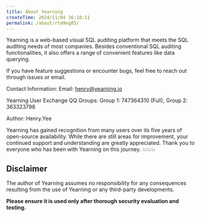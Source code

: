 ```yaml
---
title: About Yearning
createTime: 2024/11/04 16:18:11
permalink: /about/rtm9eg85/
---
```


Yearning is a web-based visual SQL auditing platform that meets the SQL auditing needs of most companies. Besides conventional SQL auditing functionalities, it also offers a range of convenient features like data querying.

If you have feature suggestions or encounter bugs, feel free to reach out through issues or email.

Contact Information:
Email: henry@yearning.io

Yearning User Exchange QQ Groups: Group 1: 747364310 (Full), Group 2: 363323798

Author: Henry.Yee

Yearning has gained recognition from many users over its five years of open-source availability. While there are still areas for improvement, your continued support and understanding are greatly appreciated. Thank you to everyone who has been with Yearning on this journey. :boom::boom::boom:

## Disclaimer

The author of Yearning assumes no responsibility for any consequences resulting from the use of Yearning or any third-party developments.

**Please ensure it is used only after thorough security evaluation and testing.**
